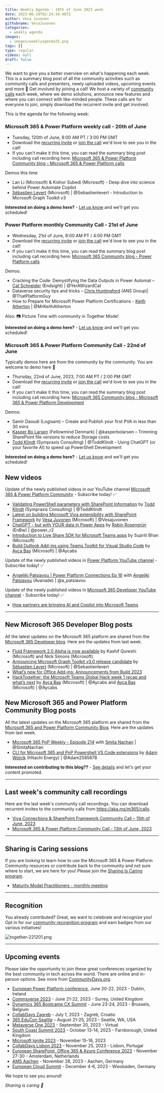 ```yaml
---
title: Weekly Agenda - 19th of June 2023 week
date: 2023-06-18T02:24:34.407Z
author: Vesa Juvonen
githubname: VesaJuvonen
categories:
  - weekly agenda
images:
  - images/weeklyagenda25.png
tags: []
type: regular
videos: null
draft: false
---
```


We want to give you a better overview on what's happening each week. This is a summary blog post of all the community activities such as community calls and presenters, newly uploaded videos, upcoming events and more 🚀
Get involved by joining a call! We host a variety of [community calls](https://aka.ms/community/calls) each week, where we demo solutions, announce new features and where you can connect with like-minded people. These calls are for everyone to join, simply download the recurrent invite and get involved.

This is the agenda for the following week:

### Microsoft 365 & Power Platform weekly call - 20th of June

* Tuesday, 120th of June, 8:00 AM PT / 3:00 PM GMT
* Download the [recurring invite](https://aka.ms/m365-dev-call) or [join the call](https://aka.ms/m365-dev-call-join) we'd love to see you in the call!
* If you can't make it this time, you can read the summary blog post including call recording here: [Microsoft 365 & Power Platform Community blog - Microsoft 365 & Power Platform calls](https://pnp.github.io/blog/categories/microsoft-365-platform-call/)

Demos this time

* Lan Li (Microsoft) & Kishor Subedi (Microsoft) - Deep dive into science behind Power Automate Copilot
* [Sébastien Levert](https://twitter.com/sebastienlevert) (Microsoft) | @Sebastienlevert - Introduction to Microsoft Graph Toolkit v3


**Interested on doing a demo here?** - [Let us know](https://aka.ms/community/request/demo) and we'll get you scheduled!

### Power Platform monthly Community Call - 21st of June

* Wednesday, 21st of June, 8:00 AM PT / 4:00 PM GMT
* Download the [recurring invite](https://aka.ms/powerplatformcommunitycall) or [join the call](https://aka.ms/PowerPlatformMonthlyCall) we'd love to see you in the call!
* If you can't make it this time, you can read the summary blog post including call recording here: [Microsoft 365 Community blog - Power Platform calls](https://pnp.github.io/blog/categories/power-apps-community-call/)

Demos: 

* Cracking the Code: Demystifying the Data Outputs in Power Automat – [Cat Schneider](https://twitter.com/YerAWizardCat) (Endsight) | @YerAWizardCat
* Dataverse security tips and tricks – [Chris Huntingford](https://twitter.com/ThatPlatformGuy) (ANS Group)| @ThatPlatformGuy
* How to Prepare for Microsoft Power Platform Certifications - [Keith Atherton](https://twitter.com/MrKeithAtherton) | @MrKeithAtherton

Also: 📷 Picture Time with community in Together Mode!

**Interested on doing a demo here?** - [Let us know](https://aka.ms/community/request/demo) and we'll get you scheduled!

### Microsoft 365 & Power Platform Community Call - 22nd of June

Typically demos here are from the community by the community. You are welcome to demo here 👋

* Thursday, 22nd of June, 2023, 7:00 AM PT / 2:00 PM GMT
* Download the [recurring invite](https://aka.ms/spdev-sig-call) or [join the call](https://aka.ms/spdev-sig-call-join) we'd love to see you in the call!
* If you can't make it this time, you can read the summary blog post including call recording here: [Microsoft 365 Community blog - Microsoft 365 & Power Platform Development](https://pnp.github.io/blog/categories/microsoft-365-and-power-platform-development-community-call/)

Demos: 

* Samir Daoudi (Logisam) –  Create and Publish your first PVA in less than 30 mins 
* [Kasper Bo Larsen](https://twitter.com/kasperbolarsen) (Fellowmind Denmark) | @kasperbolarsen – Trimming SharePoint file versions to reduce Storage costs
* [Todd Klindt](https://twitter.com/toddklindt) (Sympraxis Consulting) | @ToddKlindt - Using ChatGPT (or your favorite AI) to speed up PowerShell Development 


**Interested on doing a demo here?** - [Let us know](https://aka.ms/community/request/demo) and we'll get you scheduled! 


## New videos 

Update of the newly published videos in our YouTube channel [Microsoft 365 & Power Platform Community](https://www.youtube.com/channel/UC_mKdhw-V6CeCM7gTo_Iy7w) - Subscribe today! ✅

* [Validating PowerShell parameters with SharePoint Information](https://www.youtube.com/watch?v=eMIdEBtQwhI) by [Todd Klindt](https://twitter.com/toddklindt) (Sympraxis Consulting) | @ToddKlindt
* [Latest on building Microsoft Viva extensibility with SharePoint Framework](https://www.youtube.com/watch?v=YVpKxCSTEkc) by [Vesa Juvonen](https://twitter.com/vesajuvonen) (Microsoft) | @Vesajuvonen
* [ChatGPT - but with YOUR data in Power Apps](https://www.youtube.com/watch?v=KjZYTPM4tqc) by [Robin Rosengrün](https://twitter.com/power_r2) (EnBw) | @power_r2
* [Introduction to Live Share SDK for Microsoft Teams apps](https://www.youtube.com/watch?v=9y7Nrkc0Kvw) by Supriti Bhan (Microsoft)
* [Build Outlook Add-ins using Teams Toolkit for Visual Studio Code](https://www.youtube.com/watch?v=6QES0WObuUM) by [Ayça Baş](https://twitter.com/aycabs) (Microsoft) | @Aycabs

Update of the newly published videos in [Power Platform YouTube channel](https://www.youtube.com/@mspowerplatform) - Subscribe today! ✅

* [Angeliki Patsiavou | Power Platform Connections Ep 16](https://www.youtube.com/watch?v=XZLOECXotPE) with [Angeliki Patsiavou](https://twitter.com/a_patsiavou) (Avanade) | @a_patsiavou


Update of the newly published videos in [Microsoft 365 Developer YouTube channel](https://www.youtube.com/@Microsoft365Developer) - Subscribe today! ✅

* [How partners are bringing AI and Copilot into Microsoft Teams](https://www.youtube.com/watch?v=JVqwONt--G8)


---

## New Microsoft 365 Developer Blog posts

All the latest updates on the Microsoft 365 platform are shared from the [Microsoft 365 Developer blog](https://devblogs.microsoft.com/microsoft365dev/). Here are the updates from last week.

* [Fluid Framework 2.0 Alpha is now available](https://devblogs.microsoft.com/microsoft365dev/fluid-framework-2-0-alpha-is-now-available/) by Kashif Qureshi (Microsoft) and Nick Simons (Microsoft)
* [Announcing Microsoft Graph Toolkit v3.0 release candidate](https://devblogs.microsoft.com/microsoft365dev/announcing-microsoft-graph-toolkit-v3-0-release-candidate/) by [Sébastien Levert](https://twitter.com/sebastienlevert) (Microsoft) | @Sebastienlevert
* [What’s new for Office Add-ins: Announcements from Build 2023](https://devblogs.microsoft.com/microsoft365dev/whats-new-for-office-add-ins-announcements-from-build-2023/)
* [HackTogether: the Microsoft Teams Global Hack week 1 recap and what’s next](https://devblogs.microsoft.com/microsoft365dev/hacktogether-the-microsoft-teams-global-hack-week-1-recap-and-whats-next/) by  [Ayça Baş](https://twitter.com/aycabs) (Microsoft) | @Aycabs and  [Ayça Baş](https://twitter.com/aycabs) (Microsoft) | @Aycabs


## New Microsoft 365 and Power Platform Community Blog posts

All the latest updates on the Microsoft 365 platform are shared from the [Microsoft 365 and Power Platform Community Blog](https://pnp.github.io/blog/). Here are the updates from last week.

* [Microsoft 365 PnP Weekly - Episode 214](https://pnp.github.io/blog/microsoft-365-pnp-weekly/episode-214/) with [Smita Nachan](https://twitter.com/smitanachan) | @SmitaNachan
* [CLI for Microsoft 365 and PnP Powershell VS Code extensions](https://pnp.github.io/blog/post/cli-for-microsoft365-and-pnp-powershell-vs-code-extensions/) by [Adam Wójcik](https://twitter.com/Adam25858782) (Hitachi Energy) | @Adam2585878



**Interested on contributing to this blog??** - [See details](https://pnp.github.io/blog/post/contribute-blog/) and let's get your content promoted.

---

## Last week's community call recordings

Here are the last week's community call recordings. You can download recurrent invites to the community calls from https://aka.ms/m365/calls.

* [Viva Connections & SharePoint Framework Community Call – 15th of June, 2023](https://pnp.github.io/blog/microsoft-viva-and-spfx-community-call/2023-06-15/)
* [Microsoft 365 & Power Platform Community Call - 13th of June, 2023](https://pnp.github.io/blog/microsoft-365-platform-community-call/2023-06-13/)


---

## Sharing is Caring sessions

If you are looking to learn how to use the Microsoft 365 & Power Platform Community resources or contribute back to the community and not sure where to start, we are here for you! Please join the [Sharing Is Caring program](https://pnp.github.io/sharing-is-caring/).

* [Maturity Model Practitioners - monthly meeting](https://aka.ms/mm4m365/invite)

---

## Recognition

You already contributed? Great, we want to celebrate and recognize you! Opt in for our [community recognition program](https://pnp.github.io/recognitionprogram/) and earn badges from our various initiatives! 

![together-221201.png](images/community-recognization-program.png)

---

## Upcoming events

Please take the opportunity to join these great conferences organized by the best community in tech across the world. There are online and in-person options. See more from [CommunityDays.org](https://www.communitydays.org/).

* [European Power Platform conference](https://www.sharepointeurope.com/european-power-platform-conference/), June 20-22, 2023 - Dublin, Ireland
* [Commsverse 2023](https://www.communitydays.org/event/2023-06-21/commsverse-2023) - June 21-22, 2023 - Surrey, United Kingdom
* [Dynamics 365 Bootcamp CX Summit](https://www.communitydays.org/event/2023-06-23/dynamics-365-bootcamp-cx-summit) - June 23-24, 2023 - Brussels, Belgium
* [CollabDays Zagreb](https://www.communitydays.org/event/2023-07-01/collabdays-zagreb) - July 1, 2023 - Zagreb, Croatio
* [365 EduCon Seattle](https://365educon.com/Seattle/) – August 21-25, 2023 - Seattle, WA, USA
* [Metaverse One 2023](https://www.communitydays.org/event/2023-09-20/metaverse-one-2023) - September 20, 2023 - Virtual
* [South Coast Summit 2023](https://www.southcoastsummit.com/) - October 13-14, 2023 - Farnborough, United Kingdom
* [Microsoft Ignite 2023](https://ignite.microsoft.com/) - November 15-16, 2023
* [CollabDays Lisbon 2023](https://www.collabdays.org/2023-lisbon/) - November 25, 2023 - Lisbon, Portugal
* [European SharePoint, Office 365 & Azure Conference 2023](https://www.sharepointeurope.com/) - November 27-30 - Amsterdam, Netherlands
* [AMS Aachen](https://www.communitydays.org/event/2023-11-28/ams-aachen) - November 28, 2023 - Aachen, Germany
* [European Cloud Summit](https://www.cloudsummit.eu/) - December 4-6, 2023 - Wiesbaden, Germany

We hope to see you around!

_Sharing is caring 🧡_
